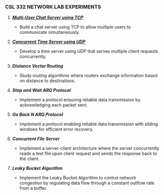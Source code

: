 ### CSL 332 NETWORK LAB EXPERIMENTS

1. [***Multi-User Chat Server using TCP***](https://github.com/Ashil10/Network_Lab/tree/main/1%29Multi%20user%20chat%20TCP
)
   - Build a chat server using TCP to allow multiple users to communicate simultaneously.

2. [***Concurrent Time Server using UDP***](https://github.com/Ashil10/Network_Lab/tree/main/2%29Concurrent%20Time%20Server%20UDP)
   - Develop a time server using UDP that serves multiple client requests concurrently.

3. ***Distance Vector Routing***
   - Study routing algorithms where routers exchange information based on distance to destinations.

4. ***Stop and Wait ARQ Protocol***
   - Implement a protocol ensuring reliable data transmission by acknowledging each packet sent.

5. ***Go Back N ARQ Protocol***
   - Implement a protocol enabling reliable data transmission with sliding windows for efficient error recovery.

6. ***Concurrent File Server***
   - Implement a server-client architecture where the server concurrently reads a text file upon client request and sends the response back to the client.

7. ***Leaky Bucket Algorithm***
   - Implement the Leaky Bucket Algorithm to control network congestion by regulating data flow through a constant outflow rate from a buffer.


